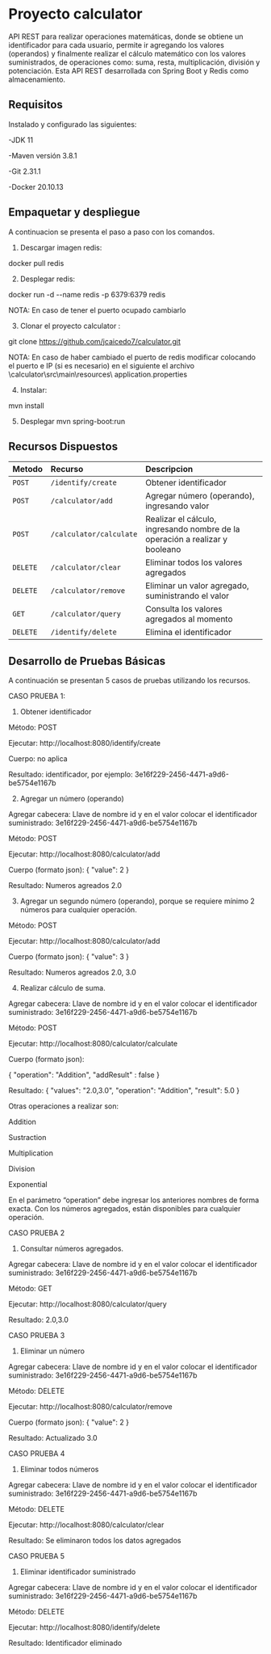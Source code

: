 # Proyecto calculator
API REST para realizar operaciones matemáticas, donde se obtiene un identificador para cada usuario, 
permite ir agregando los valores (operandos)  y finalmente realizar el cálculo matemático con los valores suministrados, 
de operaciones como: suma, resta, multiplicación, división y potenciación. 
Esta API REST desarrollada con Spring Boot y Redis como almacenamiento.

## Requisitos
Instalado y configurado las siguientes:

-JDK 11

-Maven versión 3.8.1

-Git 2.31.1

-Docker 20.10.13


## Empaquetar y despliegue

A continuacion se presenta el paso a paso con los comandos.

1. Descargar imagen redis:

docker pull redis

2. Desplegar redis:

docker run -d --name redis -p 6379:6379 redis

NOTA: En caso de tener el puerto ocupado cambiarlo

3. Clonar el proyecto calculator :

git clone https://github.com/jcaicedo7/calculator.git

NOTA: En caso de haber cambiado el puerto de redis modificar colocando el puerto e IP (si es necesario) en el siguiente el archivo
\calculator\src\main\resources\ application.properties

4. Instalar:

mvn install

5. Desplegar
mvn spring-boot:run

## Recursos Dispuestos

| Metodo            | Recurso           | Descripcion                                                                                 |
|:------------------|:------------------|:----------------------------------------------------------------------------------------------|
| `POST`			| `/identify/create`		| Obtener identificador													|
| `POST`			| `/calculator/add`			| Agregar número (operando), ingresando valor				|
| `POST`			| `/calculator/calculate`	| Realizar el cálculo, ingresando nombre de la operación a realizar y booleano 													|
| `DELETE`			| `/calculator/clear`		| Eliminar todos los valores agregados	|
| `DELETE`			| `/calculator/remove`		| Eliminar un valor agregado, suministrando el valor	|
| `GET`				| `/calculator/query`		| Consulta los valores agregados al momento	|
| `DELETE`			| `/identify/delete`		| Elimina el identificador	|

## Desarrollo de Pruebas Básicas

A continuación se presentan 5 casos de pruebas utilizando los recursos.

CASO PRUEBA 1:

1. Obtener identificador

Método: POST

Ejecutar: http://localhost:8080/identify/create

Cuerpo: no aplica

Resultado: identificador, por ejemplo: 3e16f229-2456-4471-a9d6-be5754e1167b

2. Agregar un número (operando)

Agregar cabecera: Llave de nombre id y en el valor colocar el identificador suministrado: 3e16f229-2456-4471-a9d6-be5754e1167b

Método: POST

Ejecutar: http://localhost:8080/calculator/add

Cuerpo (formato json):
{
    "value": 2
}

Resultado: Numeros agreados 2.0

3. Agregar un segundo número (operando), porque se requiere mínimo 2 números para cualquier operación.

Método: POST

Ejecutar: http://localhost:8080/calculator/add

Cuerpo (formato json):
{
    "value": 3
}

Resultado: Numeros agreados 2.0, 3.0

4. Realizar cálculo de suma.

Agregar cabecera: Llave de nombre id y en el valor colocar el identificador suministrado: 3e16f229-2456-4471-a9d6-be5754e1167b

Método: POST

Ejecutar: http://localhost:8080/calculator/calculate

Cuerpo (formato json):

{
    "operation": "Addition",
    "addResult" : false
}

Resultado: 
{
    "values": "2.0,3.0",
    "operation": "Addition",
    "result": 5.0
}

Otras operaciones a realizar son:

Addition

Sustraction

Multiplication

Division

Exponential

En el parámetro “operation” debe ingresar los anteriores nombres de forma exacta.
Con los números agregados, están disponibles para cualquier operación.

CASO PRUEBA 2

1. Consultar números agregados.

Agregar cabecera: Llave de nombre id y en el valor colocar el identificador suministrado: 3e16f229-2456-4471-a9d6-be5754e1167b

Método: GET

Ejecutar: http://localhost:8080/calculator/query

Resultado: 2.0,3.0

CASO PRUEBA 3

1. Eliminar un número

Agregar cabecera: Llave de nombre id y en el valor colocar el identificador suministrado: 3e16f229-2456-4471-a9d6-be5754e1167b

Método: DELETE

Ejecutar: http://localhost:8080/calculator/remove 

Cuerpo (formato json):
{
    "value":  2
}

Resultado: Actualizado 3.0

CASO PRUEBA 4

1. Eliminar todos números

Agregar cabecera: Llave de nombre id y en el valor colocar el identificador suministrado: 3e16f229-2456-4471-a9d6-be5754e1167b

Método: DELETE

Ejecutar: http://localhost:8080/calculator/clear

Resultado: Se eliminaron todos los datos agregados

CASO PRUEBA 5

1. Eliminar identificador suministrado

Agregar cabecera: Llave de nombre id y en el valor colocar el identificador suministrado: 3e16f229-2456-4471-a9d6-be5754e1167b

Método: DELETE

Ejecutar: http://localhost:8080/identify/delete

Resultado: Identificador eliminado





